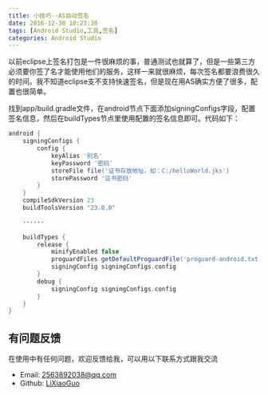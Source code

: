 ```yaml
---
title: 小技巧--AS自动签名
date: 2016-12-30 10:23:30
tags: [Android Studio,工具,签名]
categories: Android Studio
---
```

以前eclipse上签名打包是一件很麻烦的事，普通测试也就算了，但是一些第三方必须要你签了名才能使用他们的服务，这样一来就很麻烦，每次签名都要浪费很久的时间。我不知道eclipse支不支持快速签名，但是现在用AS确实方便了很多，配置也很简单。
<!--more-->
找到app/build.gradle文件，在android节点下面添加signingConfigs字段，配置签名信息，然后在buildTypes节点里使用配置的签名信息即可。代码如下：
```gradle
android {
    signingConfigs {
        config {
            keyAlias '别名'
            keyPassword '密码'
            storeFile file('证书存放地址，如：C:/helloWorld.jks')
            storePassword '证书密码'
        }
    }
    compileSdkVersion 23
    buildToolsVersion "23.0.0"

    ······
    
    buildTypes {
        release {
            minifyEnabled false
            proguardFiles getDefaultProguardFile('proguard-android.txt'), 'proguard-rules.pro'
            signingConfig signingConfigs.config
        }
        debug {
            signingConfig signingConfigs.config
        }
    }
}
```

## 有问题反馈
在使用中有任何问题，欢迎反馈给我，可以用以下联系方式跟我交流

* Email: 2563892038@qq.com
* Github: [LiXiaoGuo](https://github.com/LiXiaoGuo)